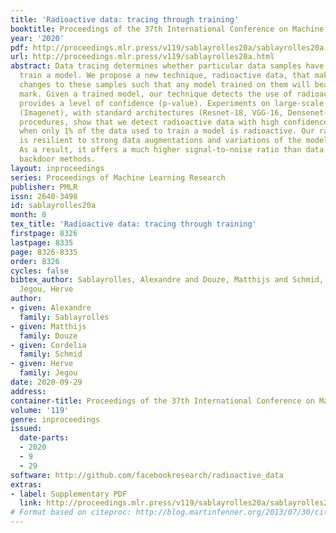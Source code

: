 ```yaml
---
title: 'Radioactive data: tracing through training'
booktitle: Proceedings of the 37th International Conference on Machine Learning
year: '2020'
pdf: http://proceedings.mlr.press/v119/sablayrolles20a/sablayrolles20a.pdf
url: http://proceedings.mlr.press/v119/sablayrolles20a.html
abstract: Data tracing determines whether particular data samples have been used to
  train a model. We propose a new technique, radioactive data, that makes imperceptible
  changes to these samples such that any model trained on them will bear an identifiable
  mark. Given a trained model, our technique detects the use of radioactive data and
  provides a level of confidence (p-value). Experiments on large-scale benchmarks
  (Imagenet), with standard architectures (Resnet-18, VGG-16, Densenet-121) and training
  procedures, show that we detect radioactive data with high confidence (p<0.0001)
  when only 1% of the data used to train a model is radioactive. Our radioactive mark
  is resilient to strong data augmentations and variations of the model architecture.
  As a result, it offers a much higher signal-to-noise ratio than data poisoning and
  backdoor methods.
layout: inproceedings
series: Proceedings of Machine Learning Research
publisher: PMLR
issn: 2640-3498
id: sablayrolles20a
month: 0
tex_title: 'Radioactive data: tracing through training'
firstpage: 8326
lastpage: 8335
page: 8326-8335
order: 8326
cycles: false
bibtex_author: Sablayrolles, Alexandre and Douze, Matthijs and Schmid, Cordelia and
  Jegou, Herve
author:
- given: Alexandre
  family: Sablayrolles
- given: Matthijs
  family: Douze
- given: Cordelia
  family: Schmid
- given: Herve
  family: Jegou
date: 2020-09-29
address: 
container-title: Proceedings of the 37th International Conference on Machine Learning
volume: '119'
genre: inproceedings
issued:
  date-parts:
  - 2020
  - 9
  - 29
software: http://github.com/facebookresearch/radioactive_data
extras:
- label: Supplementary PDF
  link: http://proceedings.mlr.press/v119/sablayrolles20a/sablayrolles20a-supp.pdf
# Format based on citeproc: http://blog.martinfenner.org/2013/07/30/citeproc-yaml-for-bibliographies/
---
```

